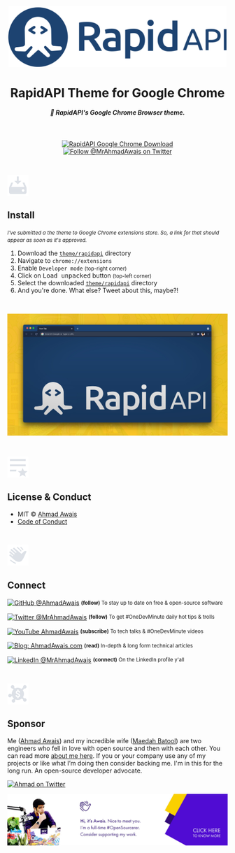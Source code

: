 <div align="center">
  <a href="https://github.com/ahmadawais/rapidapi-google-chrome-theme">
    <img src="https://github.com/ahmadawais/rapidapi-google-chrome-theme/raw/master/.github/logo.png" alt="Logo rapidapi-google-chrome-theme" width="500">
  </a>
</div>
<h1 align="center">RapidAPI Theme for Google Chrome</h1>
<h5 align="center">🐙 RapidAPI's Google Chrome Browser theme.</h5>
<br>
<div align="center">

[![RapidAPI Google Chrome Download](https://img.shields.io/badge/DOWNLOAD-%20Chrome%20Theme-gray.svg?colorA=1D283F&colorB=1D4371&style=flat)][c]  [![Follow @MrAhmadAwais on Twitter](https://img.shields.io/badge/FOLLOW-@MRAHMADAWAIS-gray.svg?colorA=1D283F&colorB=1D4371&style=flat)](https://twitter.com/mrahmadawais/)

</div>

<br>

[![📟](https://raw.githubusercontent.com/ahmadawais/stuff/master/images/git/install.png)](./../../)

## Install

<!-- - **RECOMMENDED**: [Download from Google Chrome Store][c] -->

<em><small>I've submitted a the theme to Google Chrome extensions store. So, a link for that should appear as soon as it's approved.</small></em>

<!-- - **OR**: Use the [unpacked version](./theme/rapidapi) -->
  1. Download the  [`theme/rapidapi`](https://download-directory.github.io/?url=https%3A%2F%2Fgithub.com%2Fahmadawais%2Frapidapi-google-chrome-theme%2Ftree%2Fmaster%2Ftheme%2Frapidapi) directory
  2. Navigate to `chrome://extensions`
  3. Enable `Developer mode` <small>(top-right corner)</small>
  4. Click on <kbd>Load unpacked</kbd> button <small>(top-left corner)</small>
  5. Select the downloaded [`theme/rapidapi`](./theme/rapidapi) directory
  6. And you're done. What else? Tweet about this, maybe?!

<br>

[![RapidAPI for Google Chrome](https://github.com/ahmadawais/rapidapi-google-chrome-theme/raw/master/.github/theme.jpg)][s]

<!--
<br>

[![📝](https://raw.githubusercontent.com/ahmadawais/stuff/master/images/git/log.png)](changelog.md)

## Changelog

[❯ Read the changelog here →](changelog.md)

<br>

<small>**KEY**: `📦 NEW`, `👌 IMPROVE`, `🐛 FIX`, `📖 DOC`, `🚀 RELEASE`, and `🤖 TEST`

> _I use [Emoji-log](https://github.com/ahmadawais/Emoji-Log), you should try it and simplify your git commits._

</small>
-->

<br>

[![📃](https://raw.githubusercontent.com/ahmadawais/stuff/master/images/git/license.png)](./../../)

## License & Conduct

- MIT © [Ahmad Awais](https://twitter.com/MrAhmadAwais/)
- [Code of Conduct](code-of-conduct.md)

<br>

[![🙌](https://raw.githubusercontent.com/ahmadawais/stuff/master/images/git/connect.png)](./../../)

## Connect

<div align="left">
    <p><a href="https://github.com/ahmadawais"><img alt="GitHub @AhmadAwais" align="center" src="https://img.shields.io/badge/GITHUB-gray.svg?colorB=6cc644&style=flat" /></a>&nbsp;<small><strong>(follow)</strong> To stay up to date on free & open-source software</small></p>
    <p><a href="https://twitter.com/MrAhmadAwais/"><img alt="Twitter @MrAhmadAwais" align="center" src="https://img.shields.io/badge/TWITTER-gray.svg?colorB=1da1f2&style=flat" /></a>&nbsp;<small><strong>(follow)</strong> To get #OneDevMinute daily hot tips & trolls</small></p>
    <p><a href="https://www.youtube.com/AhmadAwais"><img alt="YouTube AhmadAwais" align="center" src="https://img.shields.io/badge/YOUTUBE-gray.svg?colorB=ff0000&style=flat" /></a>&nbsp;<small><strong>(subscribe)</strong> To tech talks & #OneDevMinute videos</small></p>
    <p><a href="https://AhmadAwais.com/"><img alt="Blog: AhmadAwais.com" align="center" src="https://img.shields.io/badge/MY%20BLOG-gray.svg?colorB=4D2AFF&style=flat" /></a>&nbsp;<small><strong>(read)</strong> In-depth & long form technical articles</small></p>
    <p><a href="https://www.linkedin.com/in/MrAhmadAwais/"><img alt="LinkedIn @MrAhmadAwais" align="center" src="https://img.shields.io/badge/LINKEDIN-gray.svg?colorB=0077b5&style=flat" /></a>&nbsp;<small><strong>(connect)</strong> On the LinkedIn profile y'all</small></p>
</div>

<br>

[![👌](https://raw.githubusercontent.com/ahmadawais/stuff/master/images/git/sponsor.png)](https://github.com/AhmadAwais/sponsor)

## Sponsor

Me ([Ahmad Awais](https://twitter.com/mrahmadawais/)) and my incredible wife ([Maedah Batool](https://twitter.com/MaedahBatool/)) are two engineers who fell in love with open source and then with each other. You can read more [about me here](https://ahmadawais.com/about). If you or your company use any of my projects or like what I’m doing then consider backing me. I'm in this for the long run. An open-source developer advocate.

[![Ahmad on Twitter](https://img.shields.io/twitter/follow/mrahmadawais.svg?style=social&label=Follow%20@MrAhmadAwais)](https://twitter.com/mrahmadawais/)

[![Awais on Twitter](https://raw.githubusercontent.com/ahmadawais/stuff/master/sponsor/sponsor.jpg)](https://github.com/AhmadAwais/sponsor)

[n]: https://NodeCLI.com?utm_source=github&utm_medium=referral&utm_campaign=rapidapi-google-chrome-theme
[s]: https://ShadesOfPurple.pro/?utm_source=FOSS&utm_medium=FOSS&utm_campaign=rapidapi-google-chrome-theme
[c]: https://chrome.google.com/webstore/detail/ljeonhoonibcofjepiphcekbihoiaife
[v]: https://vscode.pro/?utm_source=FOSS&utm_medium=FOSS&utm_campaign=rapidapi-google-chrome-theme
